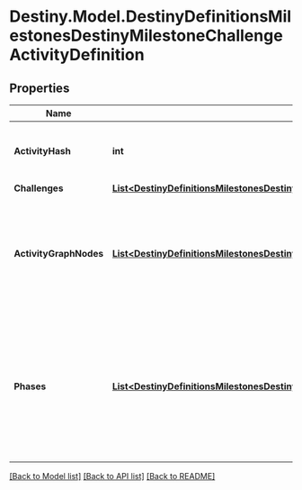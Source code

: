 # Destiny.Model.DestinyDefinitionsMilestonesDestinyMilestoneChallengeActivityDefinition

## Properties

Name | Type | Description | Notes
------------ | ------------- | ------------- | -------------
**ActivityHash** | **int** | The activity for which this challenge is active. | [optional] 
**Challenges** | [**List&lt;DestinyDefinitionsMilestonesDestinyMilestoneChallengeDefinition&gt;**](DestinyDefinitionsMilestonesDestinyMilestoneChallengeDefinition.md) |  | [optional] 
**ActivityGraphNodes** | [**List&lt;DestinyDefinitionsMilestonesDestinyMilestoneChallengeActivityGraphNodeEntry&gt;**](DestinyDefinitionsMilestonesDestinyMilestoneChallengeActivityGraphNodeEntry.md) | If the activity and its challenge is visible on any of these nodes, it will be returned. | [optional] 
**Phases** | [**List&lt;DestinyDefinitionsMilestonesDestinyMilestoneChallengeActivityPhase&gt;**](DestinyDefinitionsMilestonesDestinyMilestoneChallengeActivityPhase.md) | Phases related to this activity, if there are any.  These will be listed in the order in which they will appear in the actual activity. | [optional] 

[[Back to Model list]](../README.md#documentation-for-models) [[Back to API list]](../README.md#documentation-for-api-endpoints) [[Back to README]](../README.md)

